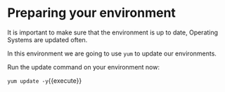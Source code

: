 # Preparing your environment


It is important to make sure that the environment is up to date, Operating Systems are updated often.

In this environment we are going to use `yum` to update our environments.

Run the update command on your environment now:

`yum update -y`{{execute}}


